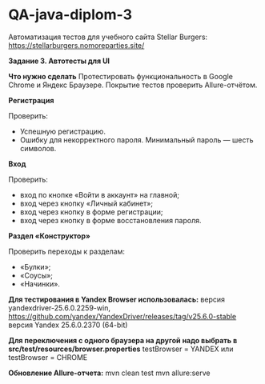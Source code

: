 # QA-java-diplom-3
Автоматизация тестов для учебного сайта Stellar Burgers:  https://stellarburgers.nomoreparties.site/

**Задание 3. Автотесты для UI**


**Что нужно сделать**
Протестировать функциональность в Google Chrome и Яндекс Браузере. Покрытие тестов проверить Allure-отчётом.

**Регистрация**

Проверить:

- Успешную регистрацию.
- Ошибку для некорректного пароля. Минимальный пароль — шесть символов.

**Вход**

Проверить:

- вход по кнопке «Войти в аккаунт» на главной;
- вход через кнопку «Личный кабинет»;
- вход через кнопку в форме регистрации;
- вход через кнопку в форме восстановления пароля.

**Раздел «Конструктор»**

Проверить переходы к разделам:

- «Булки»;
- «Соусы»;
- «Начинки».



**Для тестирования в Yandex Browser использовалась:**
версия yandexdriver-25.6.0.2259-win, https://github.com/yandex/YandexDriver/releases/tag/v25.6.0-stable
версия Yandex 25.6.0.2370 (64-bit)

**Для переключения с одного браузера на другой надо выбрать в src/test/resources/browser.properties**
testBrowser = YANDEX
или
testBrowser = CHROME

**Обновление Allure-отчета:**
mvn clean test
mvn allure:serve 

